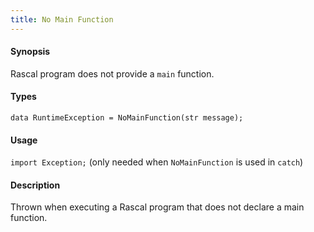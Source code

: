 ```yaml
---
title: No Main Function
---
```


#### Synopsis

Rascal program does not provide a `main` function.


#### Types

`data RuntimeException = NoMainFunction(str message);`
       
#### Usage

`import Exception;` (only needed when `NoMainFunction` is used in `catch`)

#### Description

Thrown when executing a Rascal program that does not declare a main function.
